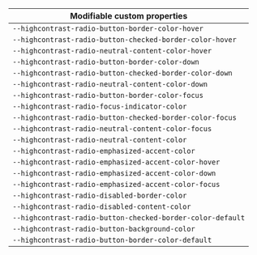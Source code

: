 | Modifiable custom properties                               |
| ---------------------------------------------------------- |
| `--highcontrast-radio-button-border-color-hover`           |
| `--highcontrast-radio-button-checked-border-color-hover`   |
| `--highcontrast-radio-neutral-content-color-hover`         |
| `--highcontrast-radio-button-border-color-down`            |
| `--highcontrast-radio-button-checked-border-color-down`    |
| `--highcontrast-radio-neutral-content-color-down`          |
| `--highcontrast-radio-button-border-color-focus`           |
| `--highcontrast-radio-focus-indicator-color`               |
| `--highcontrast-radio-button-checked-border-color-focus`   |
| `--highcontrast-radio-neutral-content-color-focus`         |
| `--highcontrast-radio-neutral-content-color`               |
| `--highcontrast-radio-emphasized-accent-color`             |
| `--highcontrast-radio-emphasized-accent-color-hover`       |
| `--highcontrast-radio-emphasized-accent-color-down`        |
| `--highcontrast-radio-emphasized-accent-color-focus`       |
| `--highcontrast-radio-disabled-border-color`               |
| `--highcontrast-radio-disabled-content-color`              |
| `--highcontrast-radio-button-checked-border-color-default` |
| `--highcontrast-radio-button-background-color`             |
| `--highcontrast-radio-button-border-color-default`         |
